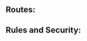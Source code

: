 <!-- Author: Hernande Monteiro -->
<!-- Docs for api routes -->
<!-- Created in 18/11/2022 -->

## Routes:

## Rules and Security: